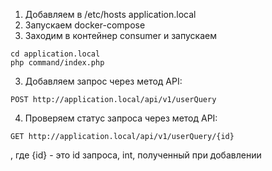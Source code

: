 1. Добавляем в /etc/hosts application.local
2. Запускаем docker-compose
3. Заходим в контейнер consumer и запускаем
```
cd application.local
php command/index.php
```
3. Добавляем запрос через метод API:
```
POST http://application.local/api/v1/userQuery
```
4. Проверяем статус запроса через метод API:
```
GET http://application.local/api/v1/userQuery/{id}
```
, где {id} - это id запроса, int, полученный при добавлении
